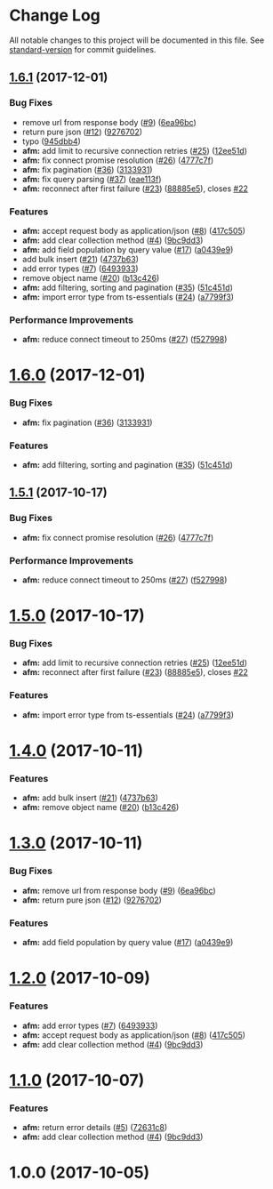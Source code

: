 # Change Log

All notable changes to this project will be documented in this file. See [standard-version](https://github.com/conventional-changelog/standard-version) for commit guidelines.

<a name="1.6.1"></a>
## [1.6.1](https://github.com/azure-seed/azure-functions-mongooser/compare/v1.0.0...v1.6.1) (2017-12-01)


### Bug Fixes

* remove url from response body ([#9](https://github.com/azure-seed/azure-functions-mongooser/issues/9)) ([6ea96bc](https://github.com/azure-seed/azure-functions-mongooser/commit/6ea96bc))
* return pure json ([#12](https://github.com/azure-seed/azure-functions-mongooser/issues/12)) ([9276702](https://github.com/azure-seed/azure-functions-mongooser/commit/9276702))
* typo ([945dbb4](https://github.com/azure-seed/azure-functions-mongooser/commit/945dbb4))
* **afm:** add limit to recursive connection retries ([#25](https://github.com/azure-seed/azure-functions-mongooser/issues/25)) ([12ee51d](https://github.com/azure-seed/azure-functions-mongooser/commit/12ee51d))
* **afm:** fix connect promise resolution ([#26](https://github.com/azure-seed/azure-functions-mongooser/issues/26)) ([4777c7f](https://github.com/azure-seed/azure-functions-mongooser/commit/4777c7f))
* **afm:** fix pagination ([#36](https://github.com/azure-seed/azure-functions-mongooser/issues/36)) ([3133931](https://github.com/azure-seed/azure-functions-mongooser/commit/3133931))
* **afm:** fix query parsing ([#37](https://github.com/azure-seed/azure-functions-mongooser/issues/37)) ([eae113f](https://github.com/azure-seed/azure-functions-mongooser/commit/eae113f))
* **afm:** reconnect after first failure ([#23](https://github.com/azure-seed/azure-functions-mongooser/issues/23)) ([88885e5](https://github.com/azure-seed/azure-functions-mongooser/commit/88885e5)), closes [#22](https://github.com/azure-seed/azure-functions-mongooser/issues/22)


### Features

* **afm:** accept request body as application/json ([#8](https://github.com/azure-seed/azure-functions-mongooser/issues/8)) ([417c505](https://github.com/azure-seed/azure-functions-mongooser/commit/417c505))
* **afm:** add clear collection method ([#4](https://github.com/azure-seed/azure-functions-mongooser/issues/4)) ([9bc9dd3](https://github.com/azure-seed/azure-functions-mongooser/commit/9bc9dd3))
* **afm:** add field population by query value ([#17](https://github.com/azure-seed/azure-functions-mongooser/issues/17)) ([a0439e9](https://github.com/azure-seed/azure-functions-mongooser/commit/a0439e9))
* add bulk insert ([#21](https://github.com/azure-seed/azure-functions-mongooser/issues/21)) ([4737b63](https://github.com/azure-seed/azure-functions-mongooser/commit/4737b63))
* add error types ([#7](https://github.com/azure-seed/azure-functions-mongooser/issues/7)) ([6493933](https://github.com/azure-seed/azure-functions-mongooser/commit/6493933))
* remove object name ([#20](https://github.com/azure-seed/azure-functions-mongooser/issues/20)) ([b13c426](https://github.com/azure-seed/azure-functions-mongooser/commit/b13c426))
* **afm:** add filtering, sorting and pagination ([#35](https://github.com/azure-seed/azure-functions-mongooser/issues/35)) ([51c451d](https://github.com/azure-seed/azure-functions-mongooser/commit/51c451d))
* **afm:** import error type from ts-essentials ([#24](https://github.com/azure-seed/azure-functions-mongooser/issues/24)) ([a7799f3](https://github.com/azure-seed/azure-functions-mongooser/commit/a7799f3))


### Performance Improvements

* **afm:** reduce connect timeout to 250ms ([#27](https://github.com/azure-seed/azure-functions-mongooser/issues/27)) ([f527998](https://github.com/azure-seed/azure-functions-mongooser/commit/f527998))



<a name="1.6.0"></a>
# [1.6.0](https://github.com/azure-seed/azure-functions-mongooser/compare/v1.5.1...v1.6.0) (2017-12-01)


### Bug Fixes

* **afm:** fix pagination ([#36](https://github.com/azure-seed/azure-functions-mongooser/issues/36)) ([3133931](https://github.com/azure-seed/azure-functions-mongooser/commit/3133931))


### Features

* **afm:** add filtering, sorting and pagination ([#35](https://github.com/azure-seed/azure-functions-mongooser/issues/35)) ([51c451d](https://github.com/azure-seed/azure-functions-mongooser/commit/51c451d))



<a name="1.5.1"></a>
## [1.5.1](https://github.com/azure-seed/azure-functions-mongooser/compare/v1.5.0...v1.5.1) (2017-10-17)


### Bug Fixes

* **afm:** fix connect promise resolution ([#26](https://github.com/azure-seed/azure-functions-mongooser/issues/26)) ([4777c7f](https://github.com/azure-seed/azure-functions-mongooser/commit/4777c7f))


### Performance Improvements

* **afm:** reduce connect timeout to 250ms ([#27](https://github.com/azure-seed/azure-functions-mongooser/issues/27)) ([f527998](https://github.com/azure-seed/azure-functions-mongooser/commit/f527998))



<a name="1.5.0"></a>
# [1.5.0](https://github.com/azure-seed/azure-functions-mongooser/compare/v1.4.0...v1.5.0) (2017-10-17)


### Bug Fixes

* **afm:** add limit to recursive connection retries ([#25](https://github.com/azure-seed/azure-functions-mongooser/issues/25)) ([12ee51d](https://github.com/azure-seed/azure-functions-mongooser/commit/12ee51d))
* **afm:** reconnect after first failure ([#23](https://github.com/azure-seed/azure-functions-mongooser/issues/23)) ([88885e5](https://github.com/azure-seed/azure-functions-mongooser/commit/88885e5)), closes [#22](https://github.com/azure-seed/azure-functions-mongooser/issues/22)


### Features

* **afm:** import error type from ts-essentials ([#24](https://github.com/azure-seed/azure-functions-mongooser/issues/24)) ([a7799f3](https://github.com/azure-seed/azure-functions-mongooser/commit/a7799f3))



<a name="1.4.0"></a>
# [1.4.0](https://github.com/azure-seed/azure-functions-mongooser/compare/v1.3.0...v1.4.0) (2017-10-11)


### Features

* **afm:** add bulk insert ([#21](https://github.com/azure-seed/azure-functions-mongooser/issues/21)) ([4737b63](https://github.com/azure-seed/azure-functions-mongooser/commit/4737b63))
* **afm:** remove object name ([#20](https://github.com/azure-seed/azure-functions-mongooser/issues/20)) ([b13c426](https://github.com/azure-seed/azure-functions-mongooser/commit/b13c426))



<a name="1.3.0"></a>
# [1.3.0](https://github.com/azure-seed/azure-functions-mongooser/compare/v1.2.0...v1.3.0) (2017-10-11)


### Bug Fixes

* **afm:** remove url from response body ([#9](https://github.com/azure-seed/azure-functions-mongooser/issues/9)) ([6ea96bc](https://github.com/azure-seed/azure-functions-mongooser/commit/6ea96bc))
* **afm:** return pure json ([#12](https://github.com/azure-seed/azure-functions-mongooser/issues/12)) ([9276702](https://github.com/azure-seed/azure-functions-mongooser/commit/9276702))


### Features

* **afm:** add field population by query value ([#17](https://github.com/azure-seed/azure-functions-mongooser/issues/17)) ([a0439e9](https://github.com/azure-seed/azure-functions-mongooser/commit/a0439e9))



<a name="1.2.0"></a>
# [1.2.0](https://github.com/azure-seed/azure-functions-mongooser/compare/v1.1.0...v1.2.0) (2017-10-09)


### Features

* **afm:** add error types ([#7](https://github.com/azure-seed/azure-functions-mongooser/issues/7)) ([6493933](https://github.com/azure-seed/azure-functions-mongooser/commit/6493933))
* **afm:** accept request body as application/json ([#8](https://github.com/azure-seed/azure-functions-mongooser/issues/8)) ([417c505](https://github.com/azure-seed/azure-functions-mongooser/commit/417c505))
* **afm:** add clear collection method ([#4](https://github.com/azure-seed/azure-functions-mongooser/issues/4)) ([9bc9dd3](https://github.com/azure-seed/azure-functions-mongooser/commit/9bc9dd3))



<a name="1.1.0"></a>
# [1.1.0](https://github.com/azure-seed/azure-functions-mongooser/compare/v1.0.0...v1.1.0) (2017-10-07)


### Features

* **afm:** return error details ([#5](https://github.com/azure-seed/azure-functions-mongooser/issues/5)) ([72631c8](https://github.com/azure-seed/azure-functions-mongooser/commit/72631c8))
* **afm:** add clear collection method ([#4](https://github.com/azure-seed/azure-functions-mongooser/issues/4)) ([9bc9dd3](https://github.com/azure-seed/azure-functions-mongooser/commit/9bc9dd3))



<a name="1.0.0"></a>
# 1.0.0 (2017-10-05)
